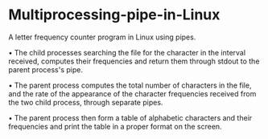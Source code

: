 # Multiprocessing-pipe-in-Linux

A letter frequency counter program in Linux using pipes.

•	The child processes searching the file for the character in the interval received, computes their frequencies and return them through stdout to the parent process's pipe. 

•	The parent process computes the total number of characters in the file, and the rate of the appearance of the character frequencies received from the two child process, through separate pipes.

•	The parent process then form a table of alphabetic characters and their frequencies and print the table in a proper format on the screen.


